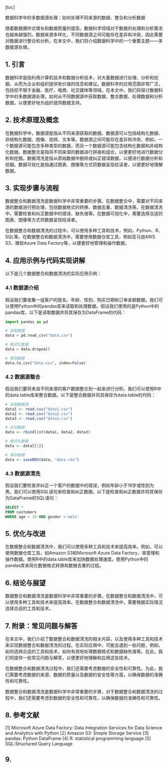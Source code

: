 
[toc]                    
                
                
数据科学中的多数据源处理：如何处理不同来源的数据、整合和分析数据

随着数据爆炸式增长和数据质量的提高，数据科学领域对于数据的处理和分析需求也越来越强烈。数据来源多样化，不同数据源之间可能存在差异和冲突，因此需要对数据进行整合和分析。在本文中，我们将介绍数据科学中的一个重要主题——多数据源处理。

## 1. 引言

数据科学是指利用计算机技术和数据分析技术，对大量数据进行处理、分析和挖掘，从而为企业和组织提供有价值的信息和建议。数据科学的应用范围非常广泛，包括但不限于金融、医疗、电商、社交媒体等领域。在本文中，我们将探讨数据科学中的多数据源处理，如何从不同数据源中获取数据、整合数据、处理数据和分析数据，以便更好地为组织提供数据支持。

## 2. 技术原理及概念

在数据科学中，数据源是指从不同来源获取的数据。数据源可以包括结构化数据、非结构化数据、图像、视频、文本等。数据源之间可能存在差异和冲突，例如，一个数据源可能包含多种类型的数据，而另一个数据源可能包含结构化数据和非结构化数据。数据整合是指将不同来源的数据进行拼接和组合，以便更好地进行数据分析和挖掘。数据清洗是指从原始数据中删除或纠正错误数据，以便进行数据分析和挖掘。数据可视化是指通过图表、图像等方式将数据呈现给读者，以便更好地理解数据。

## 3. 实现步骤与流程

数据整合和数据清洗是数据科学中非常重要的步骤。在数据整合中，需要对不同来源的数据进行预处理，包括数据格式的转换、数据去重、数据清洗等。在数据清洗中，需要检查和纠正数据中的错误、缺失值等。在数据可视化中，需要选择合适的图表、图像等方式将数据呈现给读者。

在数据整合和数据清洗的过程中，可以使用多种工具和技术，例如，Python、R、SQL等。在数据整合和数据清洗中，需要使用数据仓库工具，例如亚马逊AWS S3、微软Azure Data Factory等，以便更好地管理和操作数据。

## 4. 应用示例与代码实现讲解

以下是几个数据整合和数据清洗的实际应用示例：

### 4.1 数据源介绍

假设我们要收集一组客户的姓名、年龄、性别、购买日期和订单金额数据。我们可以使用Python中的pandas库来读取和处理数据。假设我们使用的是Python中的pandas库，以下是读取数据并将其保存为DataFrame的代码：
```python
import pandas as pd

# 读取数据
data = pd.read_csv("data.csv")

# 格式化数据
data = data.dropna()

# 保存数据
data.to_csv("data.csv", index=False)
```

### 4.2 数据源整合

假设我们要将来自不同来源的客户数据整合到一起来进行分析。我们可以使用R中的data.table库来整合数据。以下是整合数据并将其保存为data.table的代码：
```R
# 读取数据源
data1 <- read.csv("data1.csv")
data2 <- read.csv("data2.csv")
data3 <- read.csv("data3.csv")

# 合并数据
data <- rbindlist(data1, data2, data3)

# 格式化数据
data <- data[[1]]

# 保存数据
data <- saveRDS(data, "data.rds")
```

### 4.3 数据源清洗

假设我们要检查并纠正一个客户的数据中的错误，例如年龄小于18岁或性别为男。我们可以使用SQL语句来检查和纠正数据。以下是检查和纠正数据并将其保存为DataFrame的SQL语句：
```SQL
SELECT *
FROM customers
WHERE age < 18 AND gender ='male'
```

## 5. 优化与改进

在数据整合和数据清洗中，我们可以使用多种工具和技术来提高效率。例如，可以使用数据仓库工具，如Amazon S3和Microsoft Azure Data Factory，来管理和操作数据。使用R中的data.table库来加快数据处理速度。使用Python中的pandas库来简化数据格式转换和数据去重的过程。

## 6. 结论与展望

数据整合和数据清洗是数据科学中非常重要的步骤。在数据整合和数据清洗中，可以使用多种工具和技术来提高效率。在数据整合和数据清洗中，需要根据实际情况选择合适的工具和技术。

## 7. 附录：常见问题与解答

在本文中，我们介绍了数据整合和数据清洗的相关内容，以及使用多种工具和技术来实现数据整合和数据清洗的过程。在实际应用中，可能会遇到一些问题，例如，如何选择合适的工具和技术，如何有效地处理数据格式和数据缺失值等。在此，我们将提供一些常见问题与解答，以便更好地理解和应用这些技术。

在数据整合和数据清洗过程中，我们还需要考虑数据的安全性和可靠性。为此，我们需要考虑数据的来源、数据的质量以及数据的安全性等方面，以确保数据的准确性和可靠性。

数据整合和数据清洗是数据科学中非常重要的步骤，对于数据整合和数据清洗的过程中，我们还需要考虑到数据的安全性和可靠性，以确保数据的准确性和可靠性。

## 8. 参考文献

[1] Microsoft Azure Data Factory: Data Integration Services for Data Science and Analytics with Python
[2] Amazon S3: Simple Storage Service
[3] pandas: Python DataFrame
[4] R:  statistical programming language
[5] SQL:Structured Query Language

## 9.

